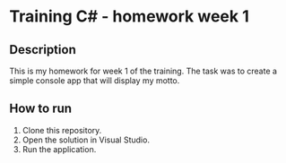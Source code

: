 # Training C# - homework week 1

## Description
This is my homework for week 1 of the training. 
The task was to create a simple console app that will display my motto.

## How to run
1. Clone this repository.
2. Open the solution in Visual Studio.
3. Run the application.

